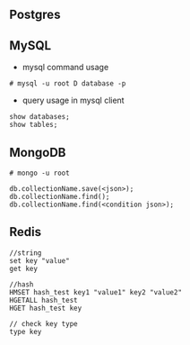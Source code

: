 ## Postgres

## MySQL
* mysql command usage
```
# mysql -u root D database -p
```
* query usage in mysql client
```
show databases;
show tables;
```

## MongoDB
```
# mongo -u root
```
```
db.collectionName.save(<json>);
db.collectionName.find();
db.collectionName.find(<condition json>);
```

## Redis
```
//string
set key "value"
get key

//hash
HMSET hash_test key1 "value1" key2 "value2"
HGETALL hash_test
HGET hash_test key

// check key type
type key
```
